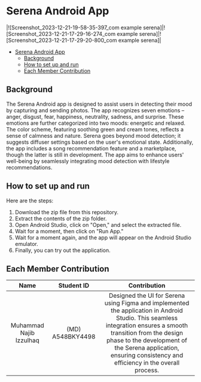 # Serena Android App

|![Screenshot_2023-12-21-19-58-35-397_com example serena]|![Screenshot_2023-12-21-17-29-16-274_com example serena]|![Screenshot_2023-12-21-17-29-20-800_com example serena]|

- [Serena Android App](#serena-Android-App)
  - [Background](#background)
  - [How to set up and run](#how-to-set-up-and-run)
  - [Each Member Contribution](#each-member-contribution)

## Background

The Serena Android app is designed to assist users in detecting their mood by capturing and sending photos. The app recognizes seven emotions – anger, disgust, fear, happiness, neutrality, sadness, and surprise. These emotions are further categorized into two moods: energetic and relaxed. The color scheme, featuring soothing green and cream tones, reflects a sense of calmness and nature. Serena goes beyond mood detection; it suggests diffuser settings based on the user's emotional state. Additionally, the app includes a song recommendation feature and a marketplace, though the latter is still in development. The app aims to enhance users' well-being by seamlessly integrating mood detection with lifestyle recommendations.

## How to set up and run

Here are the steps:

1. Download the zip file from this repository.
2. Extract the contents of the zip folder.
3. Open Android Studio, click on "Open," and select the extracted file.
4. Wait for a moment, then click on "Run App."
5. Wait for a moment again, and the app will appear on the Android Studio emulator.
6. Finally, you can try out the application.


## Each Member Contribution

|              Name              |    Student ID    |                                                                                                                  Contribution                                                                                                                  |
|:------------------------------:|:----------------:|:----------------------------------------------------------------------------------------------------------------------------------------------------------------------------------------------------------------------------------------------:|
|      Muhammad Najib Izzulhaq     | (MD) A548BKY4498 | Designed the UI for Serena using Figma and implemented the application in Android Studio. This seamless integration ensures a smooth transition from the design phase to the development of the Serena application, ensuring consistency and efficiency in the overall process.|
